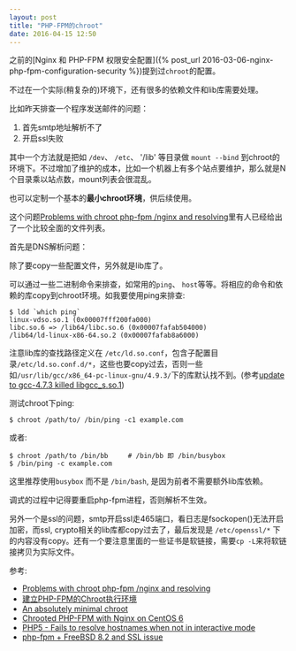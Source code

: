 ```yaml
---
layout: post
title: "PHP-FPM的chroot"
date: 2016-04-15 12:50
---
```


之前的[Nginx 和 PHP-FPM 权限安全配置]({% post_url 2016-03-06-nginx-php-fpm-configuration-security %})提到过`chroot`的配置。

不过在一个实际(稍复杂的)环境下，还有很多的依赖文件和lib库需要处理。

比如昨天排查一个程序发送邮件的问题：

1. 首先smtp地址解析不了
2. 开启ssl失败

其中一个方法就是把如 `/dev`、 `/etc`、 '/lib' 等目录做 `mount --bind` 到chroot的环境下。不过增加了维护的成本，比如一个机器上有多个站点要维护，那么就是N个目录乘以站点数，mount列表会很混乱。

也可以定制一个基本的**最小chroot环境**，供后续使用。

这个问题[Problems with chroot php-fpm /nginx and resolving](https://forum.nginx.org/read.php?3,212362,212372)里有人已经给出了一个比较全面的文件列表。

首先是DNS解析问题：

除了要copy一些配置文件，另外就是lib库了。

可以通过一些二进制命令来排查，如常用的`ping`、 `host`等等。将相应的命令和依赖的库copy到chroot环境。如我要使用ping来排查:

	$ ldd `which ping`
	linux-vdso.so.1 (0x00007fff200fa000)
	libc.so.6 => /lib64/libc.so.6 (0x00007fafab504000)
	/lib64/ld-linux-x86-64.so.2 (0x00007fafab8a6000)

注意lib库的查找路径定义在 `/etc/ld.so.conf`，包含子配置目录`/etc/ld.so.conf.d/*`，这些也要copy过去，否则一些如`/usr/lib/gcc/x86_64-pc-linux-gnu/4.9.3/`下的库默认找不到。(参考[update to gcc-4.7.3 killed libgcc_s.so.1](https://forums.gentoo.org/viewtopic-p-7310128.html))

测试chroot下ping:

	$ chroot /path/to/ /bin/ping -c1 example.com

或者:

	$ chroot /path/to /bin/bb     # /bin/bb 即 /bin/busybox
	$ /bin/ping -c example.com

这里推荐使用`busybox` 而不是 `/bin/bash`, 是因为前者不需要额外lib库依赖。

调式的过程中记得要重启php-fpm进程，否则解析不生效。


另外一个是ssl的问题，smtp开启ssl走465端口，看日志是fsockopen()无法开启加密，而ssl, crypto相关的lib库都copy过去了，最后发现是 `/etc/openssl/*` 下的内容没有copy。还有一个要注意里面的一些证书是软链接，需要`cp -L`来将软链接拷贝为实际文件。


参考:

* [Problems with chroot php-fpm /nginx and resolving](https://forum.nginx.org/read.php?3,212362,212372)
* [建立PHP-FPM的Chroot执行环境](https://segmentfault.com/a/1190000003044622)
* [An absolutely minimal chroot](http://sagar.se/an-absolutely-minimal-chroot.html)
* [Chrooted PHP-FPM with Nginx on CentOS 6](http://ae.koroglu.org/chrooted-php-fpm-with-nginx-on-centos-6/)
* [PHP5 - Fails to resolve hostnames when not in interactive mode](http://stackoverflow.com/a/25336617/1276501)
* [php-fpm + FreeBSD 8.2 and SSL issue](https://forum.nginx.org/read.php?3,228808)


